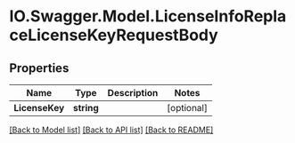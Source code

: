 # IO.Swagger.Model.LicenseInfoReplaceLicenseKeyRequestBody
## Properties

Name | Type | Description | Notes
------------ | ------------- | ------------- | -------------
**LicenseKey** | **string** |  | [optional] 

[[Back to Model list]](../README.md#documentation-for-models) [[Back to API list]](../README.md#documentation-for-api-endpoints) [[Back to README]](../README.md)

